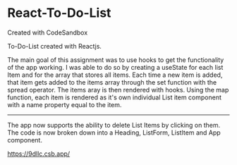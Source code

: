 # React-To-Do-List
Created with CodeSandbox

To-Do-List created with Reactjs.

The main goal of this assignment was to use hooks to get the functionality of the app working. I was able to do so by creating a useState for each list Item and for the array that stores all items. Each time a new item is added, that item gets added to the items array through the set function with the spread operator. The items aray is then rendered with hooks. Using the map function, each item is rendered as it's own individual List item component with a name property equal to the item.

-------------------------------------------------------------------------------------------------------------------------------

The app now supports the ability to delete List Items by clicking on them. The code is now broken down into a Heading, ListForm, ListItem and App component.

https://9dllc.csb.app/
